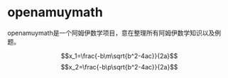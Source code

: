 # openamuymath
openamuymath是一个阿姆伊数学项目，意在整理所有阿姆伊数学知识以及例题。
<script type="text/javascript" src="http://cdn.mathjax.org/mathjax/latest/MathJax.js?config=default"></script>
$$x_1=\frac{-b\m\sqrt{b^2-4ac}}{2a}$$
$$x_2=\frac{-b\p\sqrt{b^2-4ac}}{2a}$$

